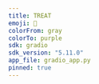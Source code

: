 ```yaml
---
title: TREAT
emoji: 🍫
colorFrom: gray
colorTo: purple
sdk: gradio
sdk_version: "5.11.0"
app_file: gradio_app.py
pinned: true
---
```

